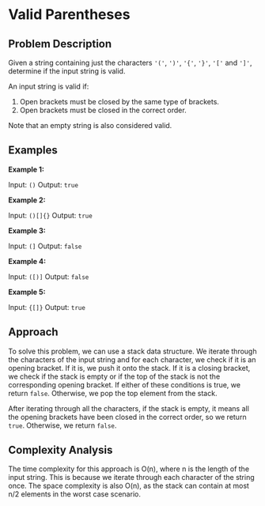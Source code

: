 # Valid Parentheses

## Problem Description

Given a string containing just the characters `'('`, `')'`, `'{'`, `'}'`, `'['` and `']'`, determine if the input string is valid.

An input string is valid if:

1. Open brackets must be closed by the same type of brackets.
2. Open brackets must be closed in the correct order.

Note that an empty string is also considered valid.

## Examples

**Example 1:**

Input: `()`
Output: `true`

**Example 2:**

Input: `()[]{}`
Output: `true`

**Example 3:**

Input: `(]`
Output: `false`

**Example 4:**

Input: `([)]`
Output: `false`

**Example 5:**

Input: `{[]}`
Output: `true`

## Approach

To solve this problem, we can use a stack data structure. We iterate through the characters of the input string and for each character, we check if it is an opening bracket. If it is, we push it onto the stack. If it is a closing bracket, we check if the stack is empty or if the top of the stack is not the corresponding opening bracket. If either of these conditions is true, we return `false`. Otherwise, we pop the top element from the stack.

After iterating through all the characters, if the stack is empty, it means all the opening brackets have been closed in the correct order, so we return `true`. Otherwise, we return `false`.

## Complexity Analysis

The time complexity for this approach is O(n), where n is the length of the input string. This is because we iterate through each character of the string once. The space complexity is also O(n), as the stack can contain at most n/2 elements in the worst case scenario.
